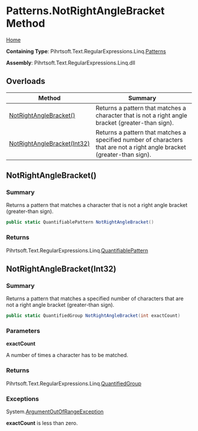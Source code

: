 # Patterns\.NotRightAngleBracket Method

[Home](../../../../../../README.md)

**Containing Type**: Pihrtsoft\.Text\.RegularExpressions\.Linq\.[Patterns](../README.md)

**Assembly**: Pihrtsoft\.Text\.RegularExpressions\.Linq\.dll

## Overloads

| Method | Summary |
| ------ | ------- |
| [NotRightAngleBracket()](#Pihrtsoft_Text_RegularExpressions_Linq_Patterns_NotRightAngleBracket) | Returns a pattern that matches a character that is not a right angle bracket \(greater\-than sign\)\. |
| [NotRightAngleBracket(Int32)](#Pihrtsoft_Text_RegularExpressions_Linq_Patterns_NotRightAngleBracket_System_Int32_) | Returns a pattern that matches a specified number of characters that are not a right angle bracket \(greater\-than sign\)\. |

## NotRightAngleBracket\(\) <a name="Pihrtsoft_Text_RegularExpressions_Linq_Patterns_NotRightAngleBracket"></a>

### Summary

Returns a pattern that matches a character that is not a right angle bracket \(greater\-than sign\)\.

```csharp
public static QuantifiablePattern NotRightAngleBracket()
```

### Returns

Pihrtsoft\.Text\.RegularExpressions\.Linq\.[QuantifiablePattern](../../QuantifiablePattern/README.md)

## NotRightAngleBracket\(Int32\) <a name="Pihrtsoft_Text_RegularExpressions_Linq_Patterns_NotRightAngleBracket_System_Int32_"></a>

### Summary

Returns a pattern that matches a specified number of characters that are not a right angle bracket \(greater\-than sign\)\.

```csharp
public static QuantifiedGroup NotRightAngleBracket(int exactCount)
```

### Parameters

**exactCount**

A number of times a character has to be matched\.

### Returns

Pihrtsoft\.Text\.RegularExpressions\.Linq\.[QuantifiedGroup](../../QuantifiedGroup/README.md)

### Exceptions

System\.[ArgumentOutOfRangeException](https://docs.microsoft.com/en-us/dotnet/api/system.argumentoutofrangeexception)

**exactCount** is less than zero\.

